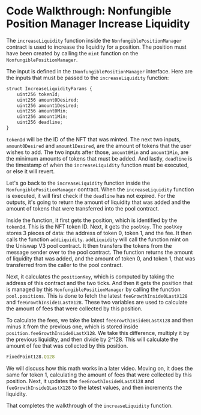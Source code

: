 # Code Walkthrough: Nonfungible Position Manager Increase Liquidity

The `increaseLiquidity` function inside the `NonfungiblePositionManager` contract is used to increase the liquidity for a position. The position must have been created by calling the `mint` function on the `NonfungiblePositionManager`. 

The input is defined in the `INonfungiblePositionManager` interface. Here are the inputs that must be passed to the `increaseLiquidity` function:
```javascript
struct IncreaseLiquidityParams {
    uint256 tokenId;
    uint256 amount0Desired;
    uint256 amount1Desired;
    uint256 amount0Min;
    uint256 amount1Min;
    uint256 deadline;
}
```
`tokenId` will be the ID of the NFT that was minted. The next two inputs, `amount0Desired` and `amount1Desired`, are the amount of tokens that the user wishes to add. The two inputs after those, `amount0Min` and `amount1Min`, are the minimum amounts of tokens that must be added. And lastly, `deadline` is the timestamp of when the `increaseLiquidity` function must be executed, or else it will revert.

Let's go back to the `increaseLiquidity` function inside the `NonfungiblePositionManager` contract. When the `increaseLiquidity` function is executed, it will first check if the `deadline` has not expired. For the outputs, it's going to return the amount of liquidity that was added and the amount of tokens that were transferred into the pool contract.

Inside the function, it first gets the position, which is identified by the `tokenId`. This is the NFT token ID. Next, it gets the `poolKey`. The `poolKey` stores 3 pieces of data: the address of token 0, token 1, and the fee. It then calls the function `addLiquidity`. `addLiquidity` will call the function mint on the Uniswap V3 pool contract. It then transfers the tokens from the message sender over to the pool contract. The function returns the amount of liquidity that was added, and the amount of token 0, and token 1, that was transferred from the caller to the pool contract.

Next, it calculates the `positionKey`, which is computed by taking the address of this contract and the two ticks. And then it gets the position that is managed by this `NonfungiblePositionManager` by calling the function `pool.positions`. This is done to fetch the latest `feeGrowthInside0LastX128` and `feeGrowthInside1LastX128`. These two variables are used to calculate the amount of fees that were collected by this position.

To calculate the fees, we take the latest `feeGrowthInside0LastX128` and then minus it from the previous one, which is stored inside `position.feeGrowthInside0LastX128`. We take this difference, multiply it by the previous liquidity, and then divide by 2^128. This will calculate the amount of fee that was collected by this position.
```javascript
FixedPoint128.Q128
```
We will discuss how this math works in a later video. Moving on, it does the same for token 1, calculating the amount of fees that were collected by this position. Next, it updates the `feeGrowthInside0LastX128` and `feeGrowthInside1LastX128` to the latest values, and then increments the liquidity.

That completes the walkthrough of the `increaseLiquidity` function.
